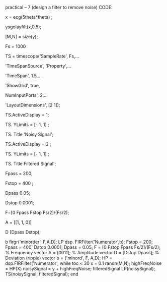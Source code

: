 practical – 7 (design a filter to remove noise)
CODE:

x = ecg(5theta*theta) ;

ysgolayfilt(x,0,5);

[M,N] = size(y);

Fs = 1000

TS = timescope('SampleRate', Fs,...

'TimeSpanSource', 'Property',...

'TimeSpan', 1.5,...

'ShowGrid', true,

NumInputPorts', 2,...

'LayoutDimensions', [2 1]);

TS.ActiveDisplay = 1;

TS. YLimits = [- 1, 1] ;

TS. Title 'Noisy Signal';

TS.ActiveDisplay = 2 ;

TS. YLimits = [- 1, 1] ;

TS. Title Filtered Signal';

Fpass = 200;

Fstop = 400 ;

Dpass 0.05;

Dstop 0.0001;

F=[0 Fpass Fstop Fs/2]/(Fs/2);

A = [[1, 1, 0]]

D [Dpass Dstop);

b firgr('minorder', F,A,D);
LP dsp. FIRFilter('Numerator',b);
Fstop = 200;
Fpass = 400;
Dstop 0.0001;
Dpass = 0.05;
F = [0 Fstop Fpass Fs/2]/(Fs/2); % Frequency vector
A = [0011]; % Amplitude vector
D = [Dstop Dpass]; % Deviation (ripple) vector
b = ('minord', F, A,D);
HP = dsp.FIRFilter('Numerator',
while toc < 30
x = 0.1 randn(M,N);
highFreqNoise = HP(X)
noisySignal = y + highFreqNoise;
filteredSignal LP(noisySignal);
TS(noisySignal, filteredSignal);
end
